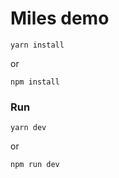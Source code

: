 # Miles demo

```
yarn install
```

or

```
npm install
```

### Run

```
yarn dev
```

or

```
npm run dev
```
